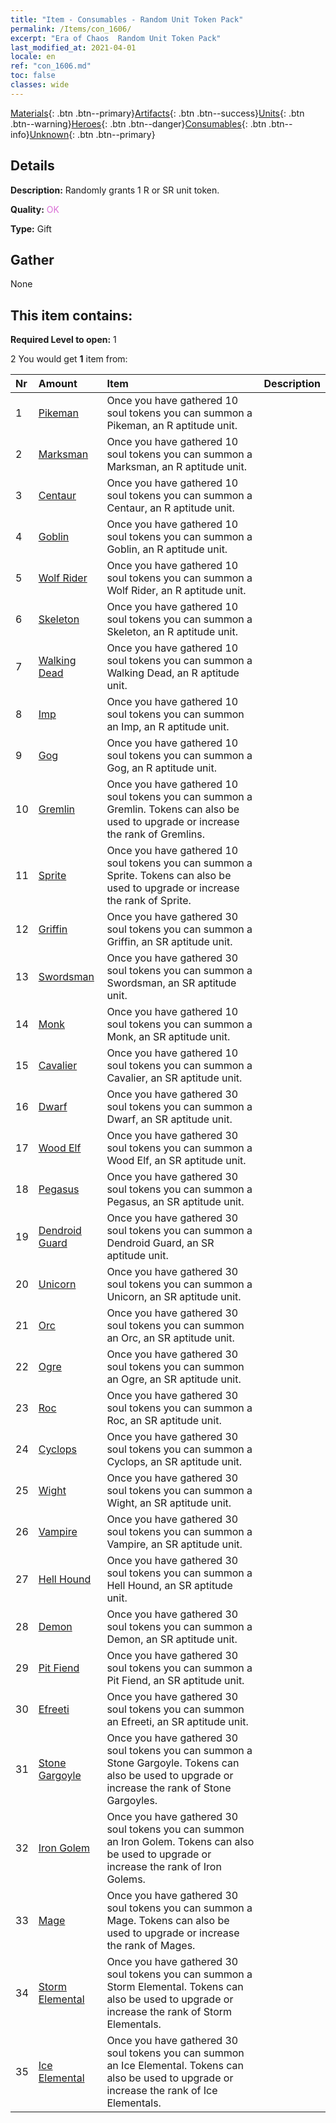 ```yaml
---
title: "Item - Consumables - Random Unit Token Pack"
permalink: /Items/con_1606/
excerpt: "Era of Chaos  Random Unit Token Pack"
last_modified_at: 2021-04-01
locale: en
ref: "con_1606.md"
toc: false
classes: wide
---
```

 [Materials](/Items/){: .btn .btn--primary}[Artifacts](/Items/Artifacts/){: .btn .btn--success}[Units](/Items/Units/){: .btn .btn--warning}[Heroes](/Items/Heroes/){: .btn .btn--danger}[Consumables](/Items/Consumables/){: .btn .btn--info}[Unknown](/Items/Unknown/){: .btn .btn--primary}

## Details
 **Description:** Randomly grants 1 R or SR unit token.

 **Quality:** <span style="color: #DA70D6">OK</span>

 **Type:** Gift

## Gather

  None

## This item contains:

 **Required Level to open:** 1

 2 You would get **1** item  from:

  | Nr | Amount |     Item    | Description |
  |:---|:-------|:------------|:-----------:|
  | 1 | [Pikeman](/Items/unt_190/) | Once you have gathered 10 soul tokens you can summon a Pikeman, an R aptitude unit. | 
  | 2 | [Marksman](/Items/unt_191/) | Once you have gathered 10 soul tokens you can summon a Marksman, an R aptitude unit. | 
  | 3 | [Centaur](/Items/unt_199/) | Once you have gathered 10 soul tokens you can summon a Centaur, an R aptitude unit. | 
  | 4 | [Goblin](/Items/unt_217/) | Once you have gathered 10 soul tokens you can summon a Goblin, an R aptitude unit. | 
  | 5 | [Wolf Rider](/Items/unt_218/) | Once you have gathered 10 soul tokens you can summon a Wolf Rider, an R aptitude unit. | 
  | 6 | [Skeleton](/Items/unt_208/) | Once you have gathered 10 soul tokens you can summon a Skeleton, an R aptitude unit. | 
  | 7 | [Walking Dead](/Items/unt_209/) | Once you have gathered 10 soul tokens you can summon a Walking Dead, an R aptitude unit. | 
  | 8 | [Imp](/Items/unt_226/) | Once you have gathered 10 soul tokens you can summon an Imp, an R aptitude unit. | 
  | 9 | [Gog](/Items/unt_227/) | Once you have gathered 10 soul tokens you can summon a Gog, an R aptitude unit. | 
  | 10 | [Gremlin](/Items/unt_235/) | Once you have gathered 10 soul tokens you can summon a Gremlin. Tokens can also be used to upgrade or increase the rank of Gremlins. | 
  | 11 | [Sprite](/Items/unt_262/) | Once you have gathered 10 soul tokens you can summon a Sprite. Tokens can also be used to upgrade or increase the rank of Sprite. | 
  | 12 | [Griffin](/Items/unt_192/) | Once you have gathered 30 soul tokens you can summon a Griffin, an SR aptitude unit. | 
  | 13 | [Swordsman](/Items/unt_193/) | Once you have gathered 30 soul tokens you can summon a Swordsman, an SR aptitude unit. | 
  | 14 | [Monk](/Items/unt_194/) | Once you have gathered 10 soul tokens you can summon a Monk, an SR aptitude unit. | 
  | 15 | [Cavalier ](/Items/unt_195/) | Once you have gathered 10 soul tokens you can summon a Cavalier, an SR aptitude unit. | 
  | 16 | [Dwarf](/Items/unt_200/) | Once you have gathered 30 soul tokens you can summon a Dwarf, an SR aptitude unit. | 
  | 17 | [Wood Elf](/Items/unt_201/) | Once you have gathered 30 soul tokens you can summon a Wood Elf, an SR aptitude unit. | 
  | 18 | [Pegasus](/Items/unt_202/) | Once you have gathered 30 soul tokens you can summon a Pegasus, an SR aptitude unit. | 
  | 19 | [Dendroid Guard](/Items/unt_203/) | Once you have gathered 30 soul tokens you can summon a Dendroid Guard, an SR aptitude unit. | 
  | 20 | [Unicorn](/Items/unt_204/) | Once you have gathered 30 soul tokens you can summon a Unicorn, an SR aptitude unit. | 
  | 21 | [Orc](/Items/unt_219/) | Once you have gathered 30 soul tokens you can summon an Orc, an SR aptitude unit. | 
  | 22 | [Ogre](/Items/unt_220/) | Once you have gathered 30 soul tokens you can summon an Ogre, an SR aptitude unit. | 
  | 23 | [Roc](/Items/unt_221/) | Once you have gathered 30 soul tokens you can summon a Roc, an SR aptitude unit. | 
  | 24 | [Cyclops](/Items/unt_222/) | Once you have gathered 30 soul tokens you can summon a Cyclops, an SR aptitude unit. | 
  | 25 | [Wight](/Items/unt_210/) | Once you have gathered 30 soul tokens you can summon a Wight, an SR aptitude unit. | 
  | 26 | [Vampire](/Items/unt_211/) | Once you have gathered 30 soul tokens you can summon a Vampire, an SR aptitude unit. | 
  | 27 | [Hell Hound](/Items/unt_228/) | Once you have gathered 30 soul tokens you can summon a Hell Hound, an SR aptitude unit. | 
  | 28 | [Demon](/Items/unt_229/) | Once you have gathered 30 soul tokens you can summon a Demon, an SR aptitude unit. | 
  | 29 | [Pit Fiend](/Items/unt_230/) | Once you have gathered 30 soul tokens you can summon a Pit Fiend, an SR aptitude unit. | 
  | 30 | [Efreeti](/Items/unt_231/) | Once you have gathered 30 soul tokens you can summon an Efreeti, an SR aptitude unit. | 
  | 31 | [Stone Gargoyle](/Items/unt_236/) | Once you have gathered 30 soul tokens you can summon a Stone Gargoyle. Tokens can also be used to upgrade or increase the rank of Stone Gargoyles. | 
  | 32 | [Iron Golem](/Items/unt_237/) | Once you have gathered 30 soul tokens you can summon an Iron Golem. Tokens can also be used to upgrade or increase the rank of Iron Golems. | 
  | 33 | [Mage](/Items/unt_238/) | Once you have gathered 30 soul tokens you can summon a Mage. Tokens can also be used to upgrade or increase the rank of Mages. | 
  | 34 | [Storm Elemental](/Items/unt_263/) | Once you have gathered 30 soul tokens you can summon a Storm Elemental. Tokens can also be used to upgrade or increase the rank of Storm Elementals. | 
  | 35 | [Ice Elemental](/Items/unt_264/) | Once you have gathered 30 soul tokens you can summon an Ice Elemental. Tokens can also be used to upgrade or increase the rank of Ice Elementals. | 
